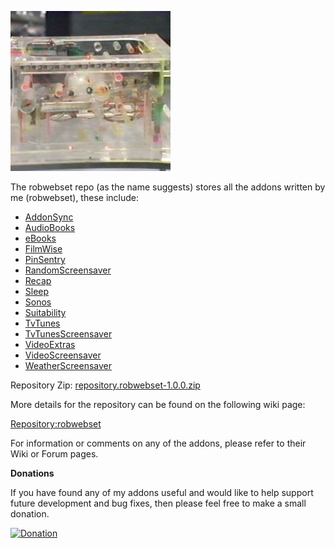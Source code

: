 ![Robwebset](repos/repository.robwebset/icon.png)

The robwebset repo (as the name suggests) stores all the addons written by me (robwebset), these include:

* [AddonSync](http://forum.kodi.tv/showthread.php?tid=292715)
* [AudioBooks](http://forum.kodi.tv/showthread.php?tid=292711)
* [eBooks](http://forum.kodi.tv/showthread.php?tid=292727)
* [FilmWise](http://forum.kodi.tv/showthread.php?tid=292729)
* [PinSentry](http://forum.kodi.tv/showthread.php?tid=292719)
* [RandomScreensaver](http://forum.kodi.tv/showthread.php?tid=292710)
* [Recap](http://forum.kodi.tv/showthread.php?tid=292728)
* [Sleep](http://forum.kodi.tv/showthread.php?tid=292726)
* [Sonos](http://forum.kodi.tv/showthread.php?tid=292713)
* [Suitability](http://forum.kodi.tv/showthread.php?tid=292724)
* [TvTunes](http://forum.kodi.tv/showthread.php?tid=292716)
* [TvTunesScreensaver](http://forum.kodi.tv/showthread.php?tid=292714)
* [VideoExtras](http://forum.kodi.tv/showthread.php?tid=292722)
* [VideoScreensaver](http://forum.kodi.tv/showthread.php?tid=292708)
* [WeatherScreensaver](http://forum.kodi.tv/showthread.php?tid=292709)

Repository Zip: [repository.robwebset-1.0.0.zip](https://github.com/robwebset/repository.robwebset/blob/master/repos/repository.robwebset/repository.robwebset-1.0.0.zip) 

More details for the repository can be found on the following wiki page:

[Repository:robwebset](http://kodi.wiki/view/Repository:robwebset)

For information or comments on any of the addons, please refer to their Wiki or Forum pages.

__Donations__

If you have found any of my addons useful and would like to help support future development and bug fixes, then please feel free to make a small donation.

[![Donation](https://www.paypalobjects.com/en_GB/i/btn/btn_donate_SM.gif)](https://www.paypal.com/cgi-bin/webscr?cmd=_s-xclick&hosted_button_id=CK4NEKR5BFW9S)
